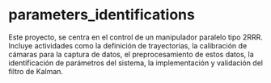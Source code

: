 # parameters_identifications
 Este proyecto, se centra en el control de un manipulador paralelo tipo 2RRR. Incluye actividades como la definición de trayectorias, la calibración de cámaras para la captura de datos, el preprocesamiento de estos datos, la identificación de parámetros del sistema, la implementación y validación del filtro de Kalman.
